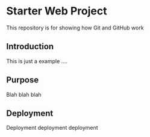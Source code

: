 # Starter Web Project

This repository is for showing how Git and GitHub work

## Introduction

This is just a example ....

## Purpose

Blah blah blah

## Deployment

Deployment deployment deployment
